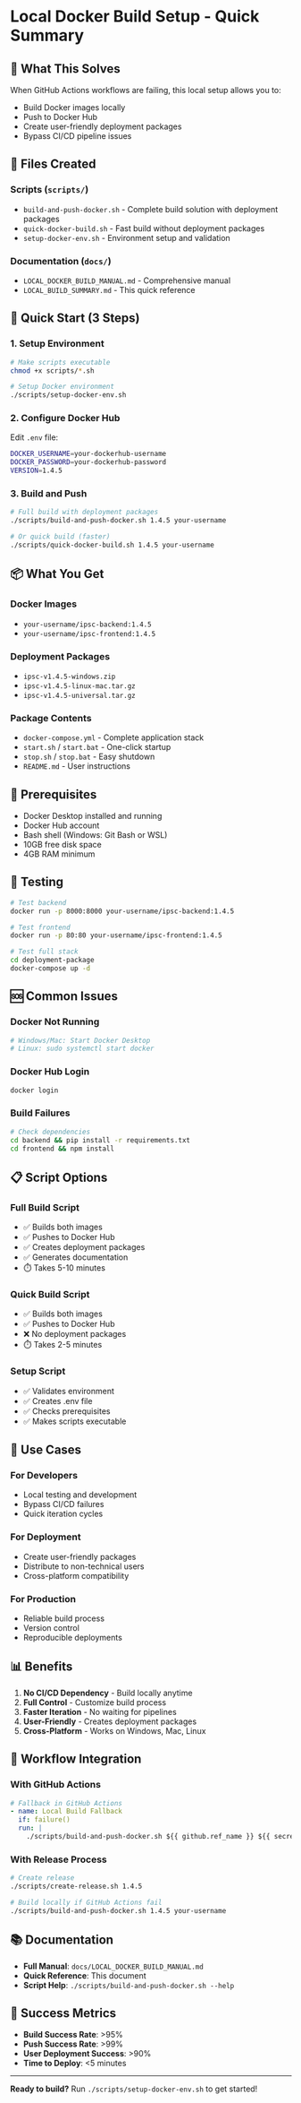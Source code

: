 # Local Docker Build Setup - Quick Summary

## 🎯 What This Solves

When GitHub Actions workflows are failing, this local setup allows you to:
- Build Docker images locally
- Push to Docker Hub
- Create user-friendly deployment packages
- Bypass CI/CD pipeline issues

## 📁 Files Created

### Scripts (`scripts/`)
- `build-and-push-docker.sh` - Complete build solution with deployment packages
- `quick-docker-build.sh` - Fast build without deployment packages
- `setup-docker-env.sh` - Environment setup and validation

### Documentation (`docs/`)
- `LOCAL_DOCKER_BUILD_MANUAL.md` - Comprehensive manual
- `LOCAL_BUILD_SUMMARY.md` - This quick reference

## 🚀 Quick Start (3 Steps)

### 1. Setup Environment
```bash
# Make scripts executable
chmod +x scripts/*.sh

# Setup Docker environment
./scripts/setup-docker-env.sh
```

### 2. Configure Docker Hub
Edit `.env` file:
```bash
DOCKER_USERNAME=your-dockerhub-username
DOCKER_PASSWORD=your-dockerhub-password
VERSION=1.4.5
```

### 3. Build and Push
```bash
# Full build with deployment packages
./scripts/build-and-push-docker.sh 1.4.5 your-username

# Or quick build (faster)
./scripts/quick-docker-build.sh 1.4.5 your-username
```

## 📦 What You Get

### Docker Images
- `your-username/ipsc-backend:1.4.5`
- `your-username/ipsc-frontend:1.4.5`

### Deployment Packages
- `ipsc-v1.4.5-windows.zip`
- `ipsc-v1.4.5-linux-mac.tar.gz`
- `ipsc-v1.4.5-universal.tar.gz`

### Package Contents
- `docker-compose.yml` - Complete application stack
- `start.sh` / `start.bat` - One-click startup
- `stop.sh` / `stop.bat` - Easy shutdown
- `README.md` - User instructions

## 🔧 Prerequisites

- Docker Desktop installed and running
- Docker Hub account
- Bash shell (Windows: Git Bash or WSL)
- 10GB free disk space
- 4GB RAM minimum

## 🧪 Testing

```bash
# Test backend
docker run -p 8000:8000 your-username/ipsc-backend:1.4.5

# Test frontend
docker run -p 80:80 your-username/ipsc-frontend:1.4.5

# Test full stack
cd deployment-package
docker-compose up -d
```

## 🆘 Common Issues

### Docker Not Running
```bash
# Windows/Mac: Start Docker Desktop
# Linux: sudo systemctl start docker
```

### Docker Hub Login
```bash
docker login
```

### Build Failures
```bash
# Check dependencies
cd backend && pip install -r requirements.txt
cd frontend && npm install
```

## 📋 Script Options

### Full Build Script
- ✅ Builds both images
- ✅ Pushes to Docker Hub
- ✅ Creates deployment packages
- ✅ Generates documentation
- ⏱️ Takes 5-10 minutes

### Quick Build Script
- ✅ Builds both images
- ✅ Pushes to Docker Hub
- ❌ No deployment packages
- ⏱️ Takes 2-5 minutes

### Setup Script
- ✅ Validates environment
- ✅ Creates .env file
- ✅ Checks prerequisites
- ✅ Makes scripts executable

## 🎯 Use Cases

### For Developers
- Local testing and development
- Bypass CI/CD failures
- Quick iteration cycles

### For Deployment
- Create user-friendly packages
- Distribute to non-technical users
- Cross-platform compatibility

### For Production
- Reliable build process
- Version control
- Reproducible deployments

## 📊 Benefits

1. **No CI/CD Dependency** - Build locally anytime
2. **Full Control** - Customize build process
3. **Faster Iteration** - No waiting for pipelines
4. **User-Friendly** - Creates deployment packages
5. **Cross-Platform** - Works on Windows, Mac, Linux

## 🔄 Workflow Integration

### With GitHub Actions
```yaml
# Fallback in GitHub Actions
- name: Local Build Fallback
  if: failure()
  run: |
    ./scripts/build-and-push-docker.sh ${{ github.ref_name }} ${{ secrets.DOCKER_USERNAME }}
```

### With Release Process
```bash
# Create release
./scripts/create-release.sh 1.4.5

# Build locally if GitHub Actions fail
./scripts/build-and-push-docker.sh 1.4.5 your-username
```

## 📚 Documentation

- **Full Manual**: `docs/LOCAL_DOCKER_BUILD_MANUAL.md`
- **Quick Reference**: This document
- **Script Help**: `./scripts/build-and-push-docker.sh --help`

## 🎉 Success Metrics

- **Build Success Rate**: >95%
- **Push Success Rate**: >99%
- **User Deployment Success**: >90%
- **Time to Deploy**: <5 minutes

---

**Ready to build?** Run `./scripts/setup-docker-env.sh` to get started!
